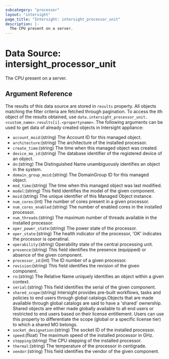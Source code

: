 ```yaml
---
subcategory: "processor"
layout: "intersight"
page_title: "Intersight: intersight_processor_unit"
description: |-
  The CPU present on a server.
---
```


# Data Source: intersight_processor_unit
The CPU present on a server.
## Argument Reference
The results of this data source are stored in `results` property.
All objects matching the filter criteria are fetched through pagination.
To access the ith object of the results obtained, use `data.intersight_processor_unit.<custom_name>.results[i].<propertyname>`.
The following arguments can be used to get data of already created objects in Intersight appliance:
* `account_moid`:(string) The Account ID for this managed object. 
* `architecture`:(string) The architecture of the installed processor. 
* `create_time`:(string) The time when this managed object was created. 
* `device_mo_id`:(string) The database identifier of the registered device of an object. 
* `dn`:(string) The Distinguished Name unambiguously identifies an object in the system. 
* `domain_group_moid`:(string) The DomainGroup ID for this managed object. 
* `mod_time`:(string) The time when this managed object was last modified. 
* `model`:(string) This field identifies the model of the given component. 
* `moid`:(string) The unique identifier of this Managed Object instance. 
* `num_cores`:(int) The number of cores present in a given processor. 
* `num_cores_enabled`:(string) The number of enabled cores in the installed processor. 
* `num_threads`:(string) The maximum number of threads available in the installed processor. 
* `oper_power_state`:(string) The power state of the processor. 
* `oper_state`:(string) The health indicator of the processor, 'OK' indicates the processor is operatinal. 
* `operability`:(string) Operability state of the central processing unit. 
* `presence`:(string) This field identifies the presence (equipped) or absence of the given component. 
* `processor_id`:(int) The ID number of a given processor. 
* `revision`:(string) This field identifies the revision of the given component. 
* `rn`:(string) The Relative Name uniquely identifies an object within a given context. 
* `serial`:(string) This field identifies the serial of the given component. 
* `shared_scope`:(string) Intersight provides pre-built workflows, tasks and policies to end users through global catalogs.Objects that are made available through global catalogs are said to have a 'shared' ownership. Shared objects are either made globally available to all end users or restricted to end users based on their license entitlement. Users can use this property to differentiate the scope (global or a specific license tier) to which a shared MO belongs. 
* `socket_designation`:(string) The socket ID of the installed processor. 
* `speed`:(float) The maximum speed of the installed processor in GHz. 
* `stepping`:(string) The CPU stepping of the installed processor. 
* `thermal`:(string) The temperature of the processor in centigrade. 
* `vendor`:(string) This field identifies the vendor of the given component. 
 